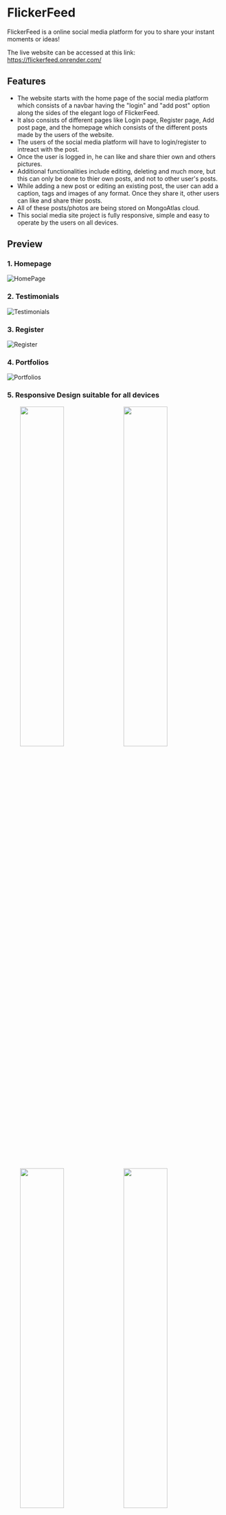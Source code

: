 # FlickerFeed

FlickerFeed is a online social media platform for you to share your instant moments or ideas! 

The live website can be accessed at this link: https://flickerfeed.onrender.com/

## Features

* The website starts with the home page of the social media platform which consists of a navbar having the "login" and "add post" option along the sides of the elegant logo of FlickerFeed.
* It also consists of different pages like Login page, Register page, Add post page, and the homepage which consists of the different posts made by the users of the website.
* The users of the social media platform will have to login/register to intreact with the post.
* Once the user is logged in, he can like and share thier own and others pictures.
* Additional functionalities include editing, deleting and much more, but this can only be done to thier own posts, and not to other user's posts.
* While adding a new post or editing an existing post, the user can add a caption, tags and images of any format. Once they share it, other users can like and share thier posts.
* All of these posts/photos are being stored on MongoAtlas cloud.
* This social media site project is fully responsive, simple and easy to operate by the users on all devices.

## Preview
### 1. Homepage
![HomePage](https://user-images.githubusercontent.com/96954007/192112137-99ef5577-b168-418a-be40-0422326f6e0e.JPG)

### 2. Testimonials
![Testimonials](https://user-images.githubusercontent.com/96954007/192112202-6c4bf2fa-9b04-420c-9f53-2c4b4a21be53.JPG)

### 3. Register 
![Register](https://user-images.githubusercontent.com/96954007/192112367-925ec253-ff34-4a81-90e8-e77782b8b758.JPG)

### 4. Portfolios
![Portfolios](https://user-images.githubusercontent.com/96954007/192112499-76d33d88-bab1-4a61-b5b7-2245d9edfedf.JPG)

### 5. Responsive Design suitable for all devices
<p float="left">
  &ensp; &ensp; &nbsp;
  <img src="https://user-images.githubusercontent.com/96954007/192112560-abbf42bc-849e-478e-b542-e8817b8396f6.JPG" width="45%"  />
  &ensp;
  <img src="https://user-images.githubusercontent.com/96954007/192112628-e28c2470-8d66-4521-929b-726129d577d0.JPG" width="45%"  /> 
</p>
<p float="left">
  &ensp; &ensp; &nbsp;
  <img src="https://user-images.githubusercontent.com/96954007/192112704-4d6c2369-3b3b-4fcb-9560-36a0fff6e5cf.JPG" width="45%" />
  &ensp;
  <img src="https://user-images.githubusercontent.com/96954007/192112737-77b96f34-fdf6-480c-81ff-b8e19f0f7241.JPG" width="45%" /> 
</p>

### Want to see all the pages? [Click Here](PreviewImages.md)
 

## Implementation
* This simple yet responsive site is designed using the MERN stack.
* Bootstrap is used to make it more responsive.
* The frontend is mainly done using ReactJS.
* The backend is taken care by using ExpressJS, NodeJS and the database implementation is completed using MongoDB (MongoAtlas).
* The entire website is deployed on render.com and can be visted at this link: https://flickerfeed.onrender.com/ .

## Contributors
Both the Client (Frontend) and Server (Backend) in this Full-stack MERN project was written by<br>
1. <a href="https://www.linkedin.com/in/fozail-ahmed-3297ab236/">Fozail Ahmed </a>





